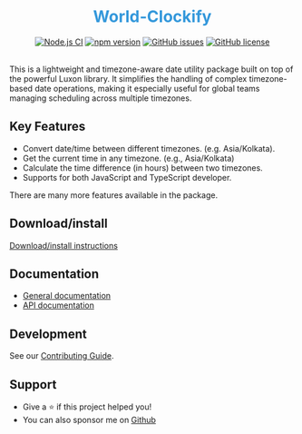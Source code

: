 <div align="center">

<h1 style="color: #3498db;">World-Clockify</h1>
<a href="https://github.com/shivam-sharma7/world-clockify/actions/workflows/ci.yml"><img alt="Node.js CI" src="https://github.com/shivam-sharma7/world-clockify/actions/workflows/ci.yml/badge.svg"></a>
<a href="https://www.npmjs.com/package/world-clockify"><img alt="npm version" src="https://img.shields.io/npm/v/world-clockify"></a>
<a href="https://github.com/shivam-sharma7/world-clockify/issues"><img alt="GitHub issues" src="https://img.shields.io/github/issues/shivam-sharma7/world-clockify"></a>
<a href="./LICENSE"><img alt="GitHub license" src="https://img.shields.io/github/license/shivam-sharma7/world-clockify"></a>
 
</div>

<br/>

This is a lightweight and timezone-aware date utility package built on top of the powerful Luxon library. It simplifies the handling of complex timezone-based date operations, making it especially useful for global teams managing scheduling across multiple timezones.

## Key Features

- Convert date/time between different timezones. (e.g. Asia/Kolkata).
- Get the current time in any timezone. (e.g., Asia/Kolkata)
- Calculate the time difference (in hours) between two timezones.
- Supports for both JavaScript and TypeScript developer.

There are many more features available in the package.

## Download/install

[Download/install instructions](https://shivam-sharma7.github.io/world-clockify/#/./guide/installation)

## Documentation

- [General documentation](https://shivam-sharma7.github.io/world-clockify/#/)
- [API documentation](https://shivam-sharma7.github.io/world-clockify/#/./api/Introduction)

## Development

See our [Contributing Guide](./CONTRIBUTING.md).

## Support

- Give a ⭐️ if this project helped you!
- You can also sponsor me on [Github](https://github.com/sponsors/shivam-sharma7)
